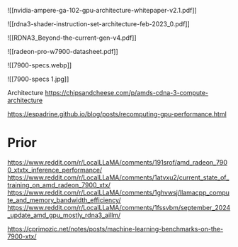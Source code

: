 



![[nvidia-ampere-ga-102-gpu-architecture-whitepaper-v2.1.pdf]]

![[rdna3-shader-instruction-set-architecture-feb-2023_0.pdf]]

![[RDNA3_Beyond-the-current-gen-v4.pdf]]

![[radeon-pro-w7900-datasheet.pdf]]

![[7900-specs.webp]]

![[7900-specs 1.jpg]]

Architecture
https://chipsandcheese.com/p/amds-cdna-3-compute-architecture

https://espadrine.github.io/blog/posts/recomputing-gpu-performance.html

# Prior
https://www.reddit.com/r/LocalLLaMA/comments/191srof/amd_radeon_7900_xtxtx_inference_performance/
https://www.reddit.com/r/LocalLLaMA/comments/1atvxu2/current_state_of_training_on_amd_radeon_7900_xtx/
https://www.reddit.com/r/LocalLLaMA/comments/1ghvwsj/llamacpp_compute_and_memory_bandwidth_efficiency/
https://www.reddit.com/r/LocalLLaMA/comments/1fssvbm/september_2024_update_amd_gpu_mostly_rdna3_aillm/


https://cprimozic.net/notes/posts/machine-learning-benchmarks-on-the-7900-xtx/
